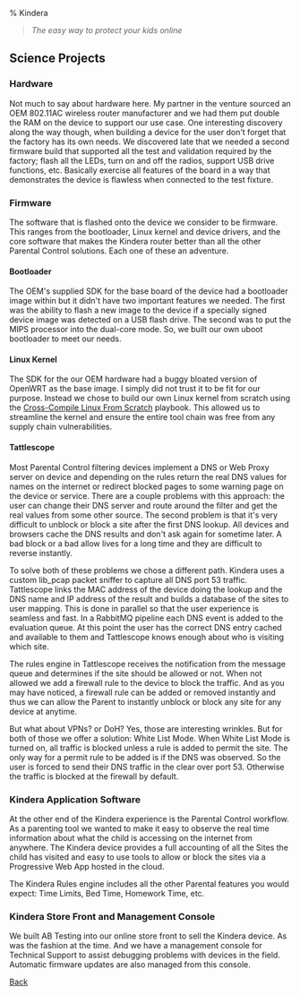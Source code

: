 % Kindera

> *The easy way to protect your kids online*

## Science Projects

### Hardware

Not much to say about hardware here.  My partner in the venture sourced an OEM 802.11AC wireless router manufacturer and we had them put double the RAM on the device to support our use case.  One interesting discovery along the way though, when building a device for the user don't forget that the factory has its own needs.  We discovered late that we needed a second firmware build that supported all the test and validation required by the factory; flash all the LEDs, turn on and off the radios, support USB drive functions, etc.  Basically exercise all features of the board in a way that demonstrates the device is flawless when connected to the test fixture.

### Firmware

The software that is flashed onto the device we consider to be firmware.  This ranges from the bootloader, Linux kernel and device drivers, and the core software that makes the Kindera router better than all the other Parental Control solutions.  Each one of these an adventure.

#### Bootloader

The OEM's supplied SDK for the base board of the device had a bootloader image within but it didn't have two important features we needed.  The first was the ability to flash a new image to the device if a specially signed device image was detected on a USB flash drive.  The second was to put the MIPS processor into the dual-core mode.  So, we built our own uboot bootloader to meet our needs.

#### Linux Kernel

The SDK for the our OEM hardware had a buggy bloated version of OpenWRT as the base image.  I simply did not trust it to be fit for our purpose.  Instead we chose to build our own Linux kernel from scratch using the [Cross-Compile Linux From Scratch](https://clfs.org/view/clfs-embedded/mips/) playbook.  This allowed us to streamline the kernel and ensure the entire tool chain was free from any supply chain vulnerabilities.

#### Tattlescope

Most Parental Control filtering devices implement a DNS or Web Proxy server on device and depending on the rules return the real DNS values for names on the internet or redirect blocked pages to some warning page on the device or service.  There are a couple problems with this approach: the user can change their DNS server and route around the filter and get the real values from some other source.  The second problem is that it's very difficult to unblock or block a site after the first DNS lookup.  All devices and browsers cache the DNS results and don't ask again for sometime later.  A bad block or a bad allow lives for a long time and they are difficult to reverse instantly.

To solve both of these problems we chose a different path.  Kindera uses a custom lib_pcap packet sniffer to capture all DNS port 53 traffic. Tattlescope links the MAC address of the device doing the lookup and the DNS name and IP address of the result and builds a database of the sites to user mapping.  This is done in parallel so that the user experience is seamless and fast.  In a RabbitMQ pipeline each DNS event is added to the evaluation queue.  At this point the user has the correct DNS entry cached and available to them and Tattlescope knows enough about who is visiting which site.

The rules engine in Tattlescope receives the notification from the message queue and determines if the site should be allowed or not.  When not allowed we add a firewall rule to the device to block the traffic.  And as you may have noticed, a firewall rule can be added or removed instantly and thus we can allow the Parent to instantly unblock or block any site for any device at anytime.

But what about VPNs?  or DoH?  Yes, those are interesting wrinkles.  But for both of those we offer a solution: White List Mode.   When White List Mode is turned on, all traffic is blocked unless a rule is added to permit the site.  The only way for a permit rule to be added is if the DNS was observed.  So the user is forced to send their DNS traffic in the clear over port 53.  Otherwise the traffic is blocked at the firewall by default.

### Kindera Application Software

At the other end of the Kindera experience is the Parental Control workflow.  As a parenting tool we wanted to make it easy to observe the real time information about what the child is accessing on the internet from anywhere.  The Kindera device provides a full accounting of all the Sites the child has visited and easy to use tools to allow or block the sites via a Progressive Web App hosted in the cloud.

The Kindera Rules engine includes all the other Parental features you would expect: Time Limits, Bed Time, Homework Time, etc.  

### Kindera Store Front and Management Console

We built AB Testing into our online store front to sell the Kindera device.  As was the fashion at the time.  And we have a management console for Technical Support to assist debugging problems with devices in the field.  Automatic firmware updates are also managed from this console.

[Back](index.html)

